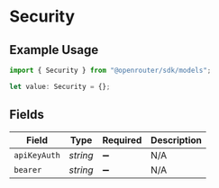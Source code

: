 # Security

## Example Usage

```typescript
import { Security } from "@openrouter/sdk/models";

let value: Security = {};
```

## Fields

| Field              | Type               | Required           | Description        |
| ------------------ | ------------------ | ------------------ | ------------------ |
| `apiKeyAuth`       | *string*           | :heavy_minus_sign: | N/A                |
| `bearer`           | *string*           | :heavy_minus_sign: | N/A                |